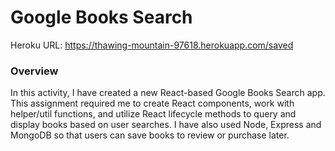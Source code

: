 # Google Books Search

Heroku URL: https://thawing-mountain-97618.herokuapp.com/saved

### Overview

In this activity, I have created a new React-based Google Books Search app. This assignment required me to create React components, work with helper/util functions, and utilize React lifecycle methods to query and display books based on user searches. I have also used Node, Express and MongoDB so that users can save books to review or purchase later.

